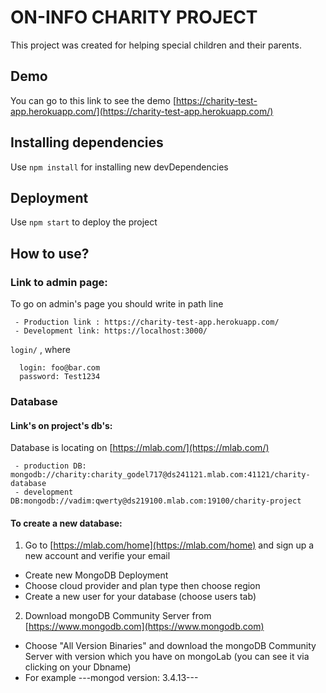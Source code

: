 
# ON-INFO CHARITY PROJECT

This project was created for helping special children and their parents.

## Demo
 You can go to this link to see the demo [https://charity-test-app.herokuapp.com/](https://charity-test-app.herokuapp.com/)

## Installing dependencies

Use `npm install` for installing new devDependencies

## Deployment

Use `npm start` to deploy the project

## How to use?
### Link to admin page:

To go on admin's page you should write in path line 
```
 - Production link : https://charity-test-app.herokuapp.com/ 
 - Development link: https://localhost:3000/ 
```
  `login/` , where 

```
  login: foo@bar.com
  password: Test1234
```

### Database 
#### Link's on project's db's:

Database is locating on [https://mlab.com/](https://mlab.com/)

```
 - production DB: mongodb://charity:charity_godel717@ds241121.mlab.com:41121/charity-database
 - development DB:mongodb://vadim:qwerty@ds219100.mlab.com:19100/charity-project
```
#### To create a new database:
1. Go to [https://mlab.com/home](https://mlab.com/home) and sign up a new account and verifie your email
 - Create new MongoDB Deployment
 - Choose cloud provider and plan type then choose region
 - Create a new user for your database (choose users tab)
2. Download mongoDB Community Server from [https://www.mongodb.com](https://www.mongodb.com)
 - Choose "All Version Binaries" and download the mongoDB Community Server with version which you have on mongoLab (you can see it via clicking on your Dbname)
 - For example ---mongod version: 3.4.13---
